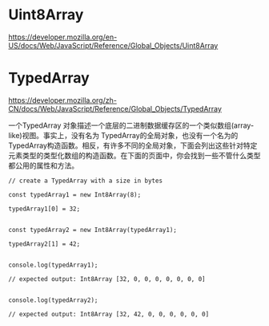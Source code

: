 ﻿
# Uint8Array   
https://developer.mozilla.org/en-US/docs/Web/JavaScript/Reference/Global_Objects/Uint8Array 


# TypedArray  
https://developer.mozilla.org/zh-CN/docs/Web/JavaScript/Reference/Global_Objects/TypedArray

一个TypedArray 对象描述一个底层的二进制数据缓存区的一个类似数组(array-like)视图。事实上，没有名为 TypedArray的全局对象，也没有一个名为的 TypedArray构造函数。相反，有许多不同的全局对象，下面会列出这些针对特定元素类型的类型化数组的构造函数。在下面的页面中，你会找到一些不管什么类型都公用的属性和方法。

```
// create a TypedArray with a size in bytes

const typedArray1 = new Int8Array(8);

typedArray1[0] = 32;


const typedArray2 = new Int8Array(typedArray1);

typedArray2[1] = 42;


console.log(typedArray1);

// expected output: Int8Array [32, 0, 0, 0, 0, 0, 0, 0]


console.log(typedArray2);

// expected output: Int8Array [32, 42, 0, 0, 0, 0, 0, 0]

```
